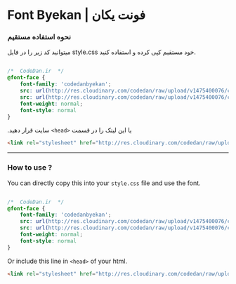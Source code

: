 # Font Byekan | فونت یکان

### نحوه استفاده مستقیم

میتوانید کد زیر را در فایل style.css خود مستقیم کپی کرده و استفاده کنید.


```css

/*  CodeDan.ir  */
@font-face {
	font-family: 'codedanbyekan';
	src: url(http://res.cloudinary.com/codedan/raw/upload/v1475400076/codedanbyekan_qpmwvj.eot);
	src: url(http://res.cloudinary.com/codedan/raw/upload/v1475400076/codedanbyekan_qpmwvj.eot?#iefix) format("embedded-opentype"), url(http://res.cloudinary.com/codedan/raw/upload/v1475400207/codedanbyekan_x8vasv.woff) format("woff"), url(http://res.cloudinary.com/codedan/raw/upload/v1475400193/codedanbyekan_gj4xrv.ttf) format("truetype"), url(http://res.cloudinary.com/codedan/raw/upload/v1475400244/codedanbyekan_aqxhly.svg#Byekan) format("svg");
	font-weight: normal;
	font-style: normal
}

```

.سایت قرار دهید `<head>`  یا این لینک را در قسمت 
```html
<link rel="stylesheet" href="http://res.cloudinary.com/codedan/raw/upload/v1475400623/font-yekan_pxx2y5.css" media="screen"> 
```

---------------------

### How to use ? 

You can directly copy this into your `style.css` file and use the font.

```css

/*  CodeDan.ir  */
@font-face {
	font-family: 'codedanbyekan';
	src: url(http://res.cloudinary.com/codedan/raw/upload/v1475400076/codedanbyekan_qpmwvj.eot);
	src: url(http://res.cloudinary.com/codedan/raw/upload/v1475400076/codedanbyekan_qpmwvj.eot?#iefix) format("embedded-opentype"), url(http://res.cloudinary.com/codedan/raw/upload/v1475400207/codedanbyekan_x8vasv.woff) format("woff"), url(http://res.cloudinary.com/codedan/raw/upload/v1475400193/codedanbyekan_gj4xrv.ttf) format("truetype"), url(http://res.cloudinary.com/codedan/raw/upload/v1475400244/codedanbyekan_aqxhly.svg#Byekan) format("svg");
	font-weight: normal;
	font-style: normal
}

```

Or include this line in `<head>` of your html.

```html
<link rel="stylesheet" href="http://res.cloudinary.com/codedan/raw/upload/v1475400623/font-yekan_pxx2y5.css" media="screen"> 
```
